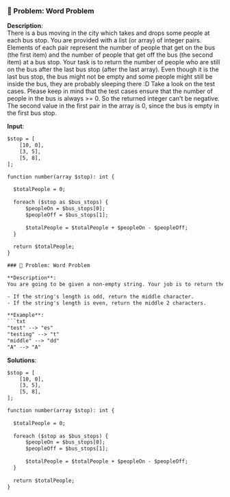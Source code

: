 
### 🚧 Problem: Word Problem

**Description**:  
There is a bus moving in the city which takes and drops some people at each bus stop.
You are provided with a list (or array) of integer pairs. Elements of each pair represent the number of people that get on the bus (the first item) and the number of people that get off the bus (the second item) at a bus stop.
Your task is to return the number of people who are still on the bus after the last bus stop (after the last array). Even though it is the last bus stop, the bus might not be empty and some people might still be inside the bus, they are probably sleeping there :D
Take a look on the test cases.
Please keep in mind that the test cases ensure that the number of people in the bus is always >= 0. So the returned integer can't be negative.
The second value in the first pair in the array is 0, since the bus is empty in the first bus stop.

**Input**:
```txt
$stop = [
    [10, 0],
    [3, 5],
    [5, 8],
];

function number(array $stop): int {
  
  $totalPeople = 0;
  
  foreach ($stop as $bus_stops) {
      $peopleOn = $bus_stops[0];
      $peopleOff = $bus_stops[1];
    
      $totalPeople = $totalPeople + $peopleOn - $peopleOff;
  }
  
  return $totalPeople;
}

### 🚧 Problem: Word Problem

**Description**:  
You are going to be given a non-empty string. Your job is to return the middle character(s) of the string.

- If the string's length is odd, return the middle character.
- If the string's length is even, return the middle 2 characters.

**Example**:
```txt
"test" --> "es"
"testing" --> "t"
"middle" --> "dd"
"A" --> "A"
```

**Solutions**:
```txt
$stop = [
    [10, 0],
    [3, 5],
    [5, 8],
];

function number(array $stop): int {
  
  $totalPeople = 0;
  
  foreach ($stop as $bus_stops) {
      $peopleOn = $bus_stops[0];
      $peopleOff = $bus_stops[1];
    
      $totalPeople = $totalPeople + $peopleOn - $peopleOff;
  }
  
  return $totalPeople;
}
